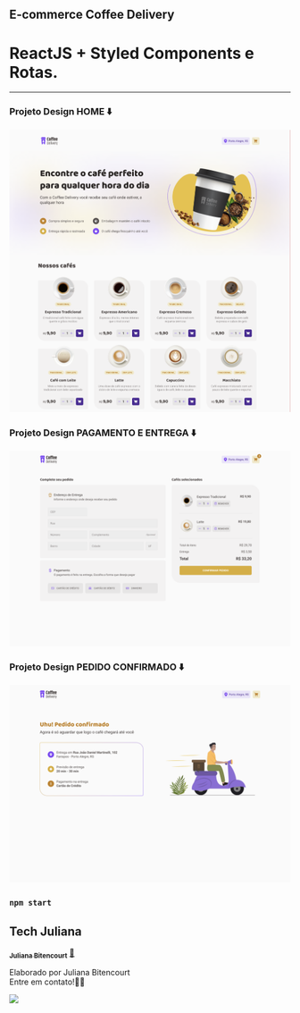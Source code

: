## E-commerce Coffee Delivery 
# ReactJS + Styled Components e Rotas.
<hr>

### Projeto Design HOME ⬇️
![image](https://raw.githubusercontent.com/techjuliana/Ecommerce-Coffee-Delivery/main/design/home.png)

### Projeto Design PAGAMENTO E ENTREGA ⬇️
![image](https://raw.githubusercontent.com/techjuliana/Ecommerce-Coffee-Delivery/main/design/pagamento.png)

### Projeto Design PEDIDO CONFIRMADO ⬇️
![image](https://raw.githubusercontent.com/techjuliana/Ecommerce-Coffee-Delivery/main/design/pedido.png)

### `npm start`

## Tech Juliana

<a href="https://www.linkedin.com/in/techjuliana">
 <sub><b>Juliana Bitencourt</b></sub></a>  <a href="https://www.linkedin.com/in/techjuliana" title="LinkedIn">🚀</a>

Elaborado por Juliana Bitencourt
<br> Entre em contato!👋🏽 </br>

 <div> 
  <a href="https://www.linkedin.com/in/techjuliana" target="_blank"><img src="https://img.shields.io/badge/-LinkedIn-%230077B5?style=for-the-badge&logo=linkedin&logoColor=white" target="_blank"></a> 
</div>

